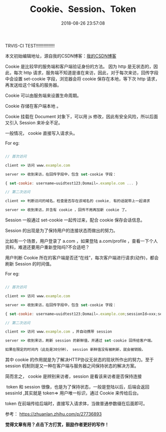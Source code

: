 ﻿---
title: Cookie、Session、Token
date: 2018-08-26 23:57:08
tags: http
reward: true #是否开启打赏功能
comment: true #是否开启评论功能
---


TRVIS-CI TEST!!!!!!!!!!!!!!!

本文初始编辑地址，源自我的CSDN博客：[我的CSDN博客](https://mp.csdn.net/postedit/82085958)

Cookie 是比较早的服务端和客户端验证身份的方法。
因为 http 是无状态的，因此，每次 http 请求，服务端不知道是谁在来访，因此，对于每次来访，回传字段中会设置 set-cookie 字段，浏览器会将 cookie 保存在本地，等下次 http 请求，再发送给这个域名的服务器。



Cookie 可以由服务端来设置生命周期。



Cookie 存储在客户端本地 。



Cookie 挂载在 Document 对象下，可以用 js 修改，因此有安全风险，所以后面又引入 Session 来补全不足。



一般情况， cookie 直接写入请求头。



For eg:



```javascript

// 首次访问

client => 访问 www.example.com

server => 收到来访，在回传字段中，包含 set-cookie 字段：

{ set-cookie: username=uuidtest123;Domail=.example.com ... }

// 第二次访问

client => 判断访问的域名，检查是否存在该域名的 cookie, 有的话就带上一起请求

server => 收到来访，并含有 cookie ，回传不用再加新 cookie 了。

```





Session 一般通过 set-cookie 一起传过来，配合 cookie 保存会话信息。


Session 的出现是为了保持用户的连接状态而做出的努力。



比如有一个场景，用户登录了 a.com ，如果登陆 a.com/profile ，查看一下个人资料，难道还要用户重新登陆吗?不合适吧？



用户判断 Cookie 所在的客户端是否还“在线”，每次客户端进行请求(动作)，都会刷新 Session 的时间值。



For eg:



```javascript

// 首次访问

client => 访问 www.example.com

server => 收到来访，在回传字段中，包含 set-cookie 字段：

{ set-cookie: username=uuidtest123;Domail=.example.com;sessionId=xxx;sessionFresh=30min;}

// 第二次访问

client => 访问 www.example.com ，并自动携带 session

server => 收到来访，刷新 session 的新鲜值，并通过 set-cookie 回传给客户端。

如果在限定的时间内（此处是30分钟）， session 新鲜值没有被刷新，就会被销毁。

```




其中 cookie 的作用就是为了解决HTTP协议无状态的现状所作出的努力。至于 session 机制则是又一种在客户端与服务器之间保持状态的解决方案。 



简而言之， cookie 是辨别来访者，session 是看该来访者是否保持连接



​​​​​
token 和 session 很像，也是为了保持状态，一般是登陆以后，后端会返回 sessinId ,其实就是 token=> 用户唯一标识，通过 Cookie 来传给后台。


token 在前端传给后端时，直接写入请求体，当做普通参数缀在后面即可。



参考： https://zhuanlan.zhihu.com/p/27736893




<b>觉得文章有用？点击下方打赏，鼓励作者更好的写作！</b>


